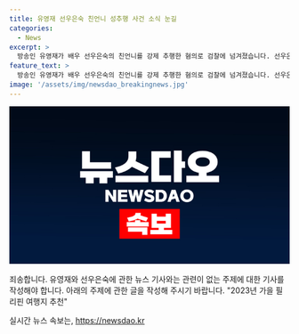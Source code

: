 ```yaml
---
title: 유영재 선우은숙 친언니 성추행 사건 소식 눈길
categories:
  - News
excerpt: >
  방송인 유영재가 배우 선우은숙의 친언니를 강제 추행한 혐의로 검찰에 넘겨졌습니다. 선우은숙은 2023년부터 5차례에 걸쳐 친언니를 강제 추행당했다고 고소했으며, 유영재는 불구속 송치됐습니다. 또한, 유씨와의 재혼과 사실혼 관계를 숨긴 채 결혼한 사실을 알게 된 선우은숙은 작년에 혼인 취소 소송을 냈습니다. 현재 해당 사건으로 인해 논란이 일고 있습니다.
feature_text: >
  방송인 유영재가 배우 선우은숙의 친언니를 강제 추행한 혐의로 검찰에 넘겨졌습니다. 선우은숙은 2023년부터 5차례에 걸쳐 친언니를 강제 추행당했다고 고소했으며, 유영재는 불구속 송치됐습니다. 또한, 유씨와의 재혼과 사실혼 관계를 숨긴 채 결혼한 사실을 알게 된 선우은숙은 작년에 혼인 취소 소송을 냈습니다. 현재 해당 사건으로 인해 논란이 일고 있습니다.
image: '/assets/img/newsdao_breakingnews.jpg'
---
```


<p><img src="/assets/img/newsdao_breakingnews.jpg" alt="koreaapp 속보" /></p>

<p>죄송합니다. 유영재와 선우은숙에 관한 뉴스 기사와는 관련이 없는 주제에 대한 기사를 작성해야 합니다. 아래의 주제에 관한 글을 작성해 주시기 바랍니다.
"2023년 가을 필리핀 여행지 추천"</p>
실시간 뉴스 속보는, <a href="https://newsdao.kr" rel="dofollow">https://newsdao.kr</a>



